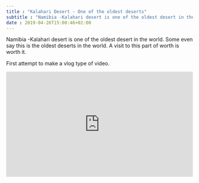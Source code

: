 ```yaml
---
title : "Kalahari Desert - One of the oldest deserts"
subtitle : "Namibia -Kalahari desert is one of the oldest desert in the world. Some even say this is the oldest deserts in the world. A visit to this part of worth is worth it."
date : 2019-04-26T15:00:46+02:00
---
```


Namibia -Kalahari desert is one of the oldest desert in the world. Some even say this is the oldest deserts in the world. A visit to this part of worth is worth it.

First attempt to make a vlog type of video.

<div style="position: relative; padding-bottom: 56.25%; height: 0; overflow: hidden;">
  <iframe src="https://www.youtube.com/embed/enhwvJtgp0M" style="position: absolute; top: 0; left: 0; width: 100%; height: 100%; border:0;" allowfullscreen title="YouTube Video"></iframe>
</div>

